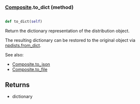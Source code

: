 ### [Composite](Composite.md).to_dict (method)


```py

def to_dict(self)

```



Return the dictionary representation of the distribution object.

The resulting dictionary can be restored to the original object
via [npdists.from_dict](npdists.from_dict.md).

See also:

* [Composite.to_json](Composite.to_json.md)
* [Composite.to_file](Composite.to_file.md)

Returns
--------
* dictionary

